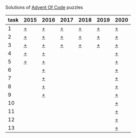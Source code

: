 Solutions of [Advent Of Code](https://adventofcode.com) puzzles

task | 2015 | 2016 | 2017 | 2018 | 2019 | 2020
------------ | ------------ | ------------ | ------------- | ------------- | ------------- | -------------
1  | [+](https://adventofcode.com/2015/day/1) | [+](https://adventofcode.com/2016/day/1) | [+](https://adventofcode.com/2017/day/1) | [+](https://adventofcode.com/2018/day/1) | [+](https://adventofcode.com/2019/day/1) | [+](https://adventofcode.com/2020/day/1)
2  | [+](https://adventofcode.com/2015/day/2) | [+](https://adventofcode.com/2016/day/2) | [+](https://adventofcode.com/2017/day/2) | [+](https://adventofcode.com/2019/day/2) | [+](https://adventofcode.com/2019/day/1) | [+](https://adventofcode.com/2020/day/2)
3  | [+](https://adventofcode.com/2015/day/3) | [+](https://adventofcode.com/2016/day/3) | [+](https://adventofcode.com/2017/day/3) | [+](https://adventofcode.com/2018/day/3) | [+](https://adventofcode.com/2019/day/3) | [+](https://adventofcode.com/2020/day/3)
4  | [+](https://adventofcode.com/2015/day/4) | [+](https://adventofcode.com/2016/day/4) | | | | [+](https://adventofcode.com/2020/day/4)
5  | [+](https://adventofcode.com/2015/day/5) | [+](https://adventofcode.com/2016/day/5) | | | | [+](https://adventofcode.com/2020/day/5)
6  |   | [+](https://adventofcode.com/2016/day/6) | | | | [+](https://adventofcode.com/2020/day/6)
7  |   | [+](https://adventofcode.com/2016/day/7) | | | | [+](https://adventofcode.com/2020/day/7)
8  |   | [+](https://adventofcode.com/2016/day/8) | | | | [+](https://adventofcode.com/2020/day/8)
9  |   | [+](https://adventofcode.com/2016/day/9) | | | | [+](https://adventofcode.com/2020/day/9)
10 |   | | | | | [+](https://adventofcode.com/2020/day/10)
11 |   | | | | | [+](https://adventofcode.com/2020/day/11)
12 |   | | | | | [+](https://adventofcode.com/2020/day/12)
13 |   | | | | | [+](https://adventofcode.com/2020/day/13)